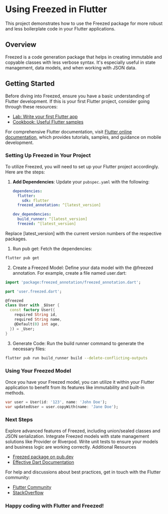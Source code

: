 # Using Freezed in Flutter

This project demonstrates how to use the Freezed package for more robust and less boilerplate code in your Flutter applications.

## Overview

Freezed is a code generation package that helps in creating immutable and copyable classes with less verbose syntax. It's especially useful in state management, data models, and when working with JSON data.

## Getting Started

Before diving into Freezed, ensure you have a basic understanding of Flutter development. If this is your first Flutter project, consider going through these resources:

- [Lab: Write your first Flutter app](https://docs.flutter.dev/get-started/codelab)
- [Cookbook: Useful Flutter samples](https://docs.flutter.dev/cookbook)

For comprehensive Flutter documentation, visit [Flutter online documentation](https://docs.flutter.dev/), which provides tutorials, samples, and guidance on mobile development.

### Setting Up Freezed in Your Project

To utilize Freezed, you will need to set up your Flutter project accordingly. Here are the steps:

1. **Add Dependencies**: Update your `pubspec.yaml` with the following:

   ```yaml
   dependencies:
     flutter:
       sdk: flutter
     freezed_annotation: ^[latest_version]

   dev_dependencies:
     build_runner: ^[latest_version]
     freezed: ^[latest_version]

Replace [latest_version] with the current version numbers of the respective packages.

1. Run pub get: Fetch the dependencies:
```sh
flutter pub get
```

2. Create a Freezed Model: Define your data model with the @freezed annotation. For example, create a file named user.dart:
```dart
import 'package:freezed_annotation/freezed_annotation.dart';

part 'user.freezed.dart';

@freezed
class User with _$User {
  const factory User({
    required String id,
    required String name,
    @Default(0) int age,
  }) = _User;
}

```

3. Generate Code: Run the build runner command to generate the necessary files:
```sh
flutter pub run build_runner build --delete-conflicting-outputs
```

### Using Your Freezed Model
Once you have your Freezed model, you can utilize it within your Flutter application to benefit from its features like immutability and built-in methods.
```dart
var user = User(id: '123', name: 'John Doe');
var updatedUser = user.copyWith(name: 'Jane Doe');
```

### Next Steps

Explore advanced features of Freezed, including union/sealed classes and JSON serialization.
Integrate Freezed models with state management solutions like Provider or Riverpod.
Write unit tests to ensure your models and business logic are working correctly.
Additional Resources
- [Freezed package on pub.dev](https://pub.dev/packages/freezed)
- [Effective Dart Documentation](https://dart.dev/effective-dart/documentation#:~:text=)

For help and discussions about best practices, get in touch with the Flutter community:

- [Flutter Community](https://flutter.dev/community#:~:text=URL%3A%20https%3A%2F%2Fflutter)
- [StackOverflow](https://stackoverflow.com/search?q=%5Bflutter%5D+freezed&s=b179f33d-1aa2-4cfa-ad89-26d86b5bb033)


### Happy coding with Flutter and Freezed!

